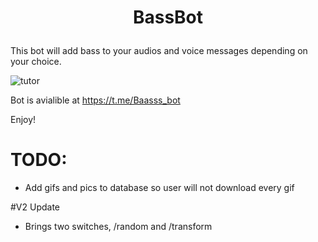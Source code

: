 # <p align="center">BassBot

This bot will add bass to your audios and voice messages depending on your choice.

![tutor](https://github.com/karaz159/bass_bot/blob/master/stuff/pic/tutor.gif)

Bot is avialible at https://t.me/Baasss_bot

Enjoy!

# TODO:

* Add gifs and pics to database so user will not download every gif

#V2 Update
* Brings two switches, /random and /transform 
